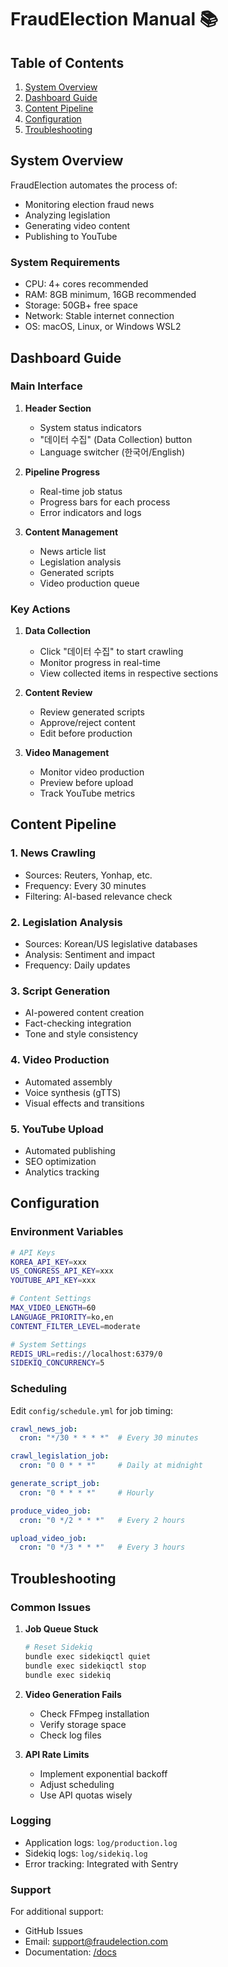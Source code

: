 # FraudElection Manual 📚

## Table of Contents

1. [System Overview](#system-overview)
2. [Dashboard Guide](#dashboard-guide)
3. [Content Pipeline](#content-pipeline)
4. [Configuration](#configuration)
5. [Troubleshooting](#troubleshooting)

## System Overview

FraudElection automates the process of:
- Monitoring election fraud news
- Analyzing legislation
- Generating video content
- Publishing to YouTube

### System Requirements

- CPU: 4+ cores recommended
- RAM: 8GB minimum, 16GB recommended
- Storage: 50GB+ free space
- Network: Stable internet connection
- OS: macOS, Linux, or Windows WSL2

## Dashboard Guide

### Main Interface

1. **Header Section**
   - System status indicators
   - "데이터 수집" (Data Collection) button
   - Language switcher (한국어/English)

2. **Pipeline Progress**
   - Real-time job status
   - Progress bars for each process
   - Error indicators and logs

3. **Content Management**
   - News article list
   - Legislation analysis
   - Generated scripts
   - Video production queue

### Key Actions

1. **Data Collection**
   - Click "데이터 수집" to start crawling
   - Monitor progress in real-time
   - View collected items in respective sections

2. **Content Review**
   - Review generated scripts
   - Approve/reject content
   - Edit before production

3. **Video Management**
   - Monitor video production
   - Preview before upload
   - Track YouTube metrics

## Content Pipeline

### 1. News Crawling
- Sources: Reuters, Yonhap, etc.
- Frequency: Every 30 minutes
- Filtering: AI-based relevance check

### 2. Legislation Analysis
- Sources: Korean/US legislative databases
- Analysis: Sentiment and impact
- Frequency: Daily updates

### 3. Script Generation
- AI-powered content creation
- Fact-checking integration
- Tone and style consistency

### 4. Video Production
- Automated assembly
- Voice synthesis (gTTS)
- Visual effects and transitions

### 5. YouTube Upload
- Automated publishing
- SEO optimization
- Analytics tracking

## Configuration

### Environment Variables

```bash
# API Keys
KOREA_API_KEY=xxx
US_CONGRESS_API_KEY=xxx
YOUTUBE_API_KEY=xxx

# Content Settings
MAX_VIDEO_LENGTH=60
LANGUAGE_PRIORITY=ko,en
CONTENT_FILTER_LEVEL=moderate

# System Settings
REDIS_URL=redis://localhost:6379/0
SIDEKIQ_CONCURRENCY=5
```

### Scheduling

Edit `config/schedule.yml` for job timing:

```yaml
crawl_news_job:
  cron: "*/30 * * * *"  # Every 30 minutes

crawl_legislation_job:
  cron: "0 0 * * *"     # Daily at midnight

generate_script_job:
  cron: "0 * * * *"     # Hourly

produce_video_job:
  cron: "0 */2 * * *"   # Every 2 hours

upload_video_job:
  cron: "0 */3 * * *"   # Every 3 hours
```

## Troubleshooting

### Common Issues

1. **Job Queue Stuck**
   ```bash
   # Reset Sidekiq
   bundle exec sidekiqctl quiet
   bundle exec sidekiqctl stop
   bundle exec sidekiq
   ```

2. **Video Generation Fails**
   - Check FFmpeg installation
   - Verify storage space
   - Check log files

3. **API Rate Limits**
   - Implement exponential backoff
   - Adjust scheduling
   - Use API quotas wisely

### Logging

- Application logs: `log/production.log`
- Sidekiq logs: `log/sidekiq.log`
- Error tracking: Integrated with Sentry

### Support

For additional support:
- GitHub Issues
- Email: support@fraudelection.com
- Documentation: [/docs](/docs) 